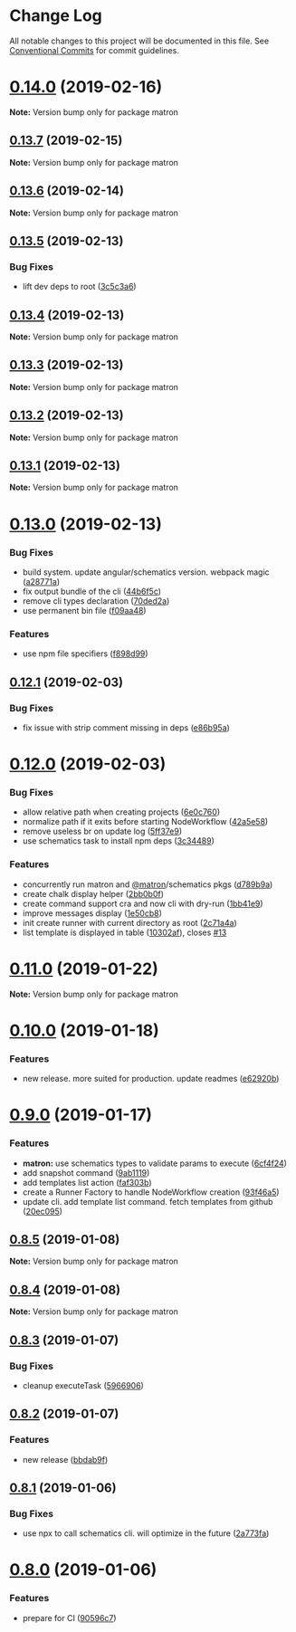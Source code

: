# Change Log

All notable changes to this project will be documented in this file.
See [Conventional Commits](https://conventionalcommits.org) for commit guidelines.

# [0.14.0](https://github.com/emyann/matron/compare/v0.13.7...v0.14.0) (2019-02-16)

**Note:** Version bump only for package matron





## [0.13.7](https://github.com/emyann/matron/compare/v0.13.6...v0.13.7) (2019-02-15)

**Note:** Version bump only for package matron





## [0.13.6](https://github.com/emyann/matron/compare/v0.13.5...v0.13.6) (2019-02-14)

**Note:** Version bump only for package matron





## [0.13.5](https://github.com/emyann/matron/compare/v0.13.4...v0.13.5) (2019-02-13)


### Bug Fixes

* lift dev deps to root ([3c5c3a6](https://github.com/emyann/matron/commit/3c5c3a6))





## [0.13.4](https://github.com/emyann/matron/compare/v0.13.3...v0.13.4) (2019-02-13)

**Note:** Version bump only for package matron





## [0.13.3](https://github.com/emyann/matron/compare/v0.13.2...v0.13.3) (2019-02-13)

**Note:** Version bump only for package matron





## [0.13.2](https://github.com/emyann/matron/compare/v0.13.1...v0.13.2) (2019-02-13)

**Note:** Version bump only for package matron





## [0.13.1](https://github.com/emyann/matron/compare/v0.13.0...v0.13.1) (2019-02-13)

**Note:** Version bump only for package matron





# [0.13.0](https://github.com/emyann/matron/compare/v0.12.1...v0.13.0) (2019-02-13)


### Bug Fixes

* build system. update angular/schematics version. webpack magic ([a28771a](https://github.com/emyann/matron/commit/a28771a))
* fix output bundle of the cli ([44b6f5c](https://github.com/emyann/matron/commit/44b6f5c))
* remove cli types declaration ([70ded2a](https://github.com/emyann/matron/commit/70ded2a))
* use permanent bin file ([f09aa48](https://github.com/emyann/matron/commit/f09aa48))


### Features

* use npm file specifiers ([f898d99](https://github.com/emyann/matron/commit/f898d99))





## [0.12.1](https://github.com/emyann/matron/compare/v0.12.0...v0.12.1) (2019-02-03)


### Bug Fixes

* fix issue with strip comment missing in deps ([e86b95a](https://github.com/emyann/matron/commit/e86b95a))





# [0.12.0](https://github.com/emyann/matron/compare/v0.11.0...v0.12.0) (2019-02-03)


### Bug Fixes

* allow relative path when creating projects ([6e0c760](https://github.com/emyann/matron/commit/6e0c760))
* normalize path if it exits before starting NodeWorkflow ([42a5e58](https://github.com/emyann/matron/commit/42a5e58))
* remove useless br on update log ([5ff37e9](https://github.com/emyann/matron/commit/5ff37e9))
* use schematics task to install npm deps ([3c34489](https://github.com/emyann/matron/commit/3c34489))


### Features

* concurrently run matron and [@matron](https://github.com/matron)/schematics pkgs ([d789b9a](https://github.com/emyann/matron/commit/d789b9a))
* create chalk display helper ([2bb0b0f](https://github.com/emyann/matron/commit/2bb0b0f))
* create command support cra and now cli with dry-run ([1bb41e9](https://github.com/emyann/matron/commit/1bb41e9))
* improve messages display ([1e50cb8](https://github.com/emyann/matron/commit/1e50cb8))
* init create runner with current directory as root ([2c71a4a](https://github.com/emyann/matron/commit/2c71a4a))
* list template is displayed in table ([10302af](https://github.com/emyann/matron/commit/10302af)), closes [#13](https://github.com/emyann/matron/issues/13)





# [0.11.0](https://github.com/emyann/matron/compare/v0.10.0...v0.11.0) (2019-01-22)

**Note:** Version bump only for package matron





# [0.10.0](https://github.com/emyann/matron/compare/v0.9.0...v0.10.0) (2019-01-18)


### Features

* new release. more suited for production. update readmes ([e62920b](https://github.com/emyann/matron/commit/e62920b))





# [0.9.0](https://github.com/emyann/matron/compare/v0.8.5...v0.9.0) (2019-01-17)


### Features

* **matron:** use schematics types to validate params to execute ([6cf4f24](https://github.com/emyann/matron/commit/6cf4f24))
* add snapshot command ([9ab1119](https://github.com/emyann/matron/commit/9ab1119))
* add templates list action ([faf303b](https://github.com/emyann/matron/commit/faf303b))
* create a Runner Factory to handle NodeWorkflow creation ([93f46a5](https://github.com/emyann/matron/commit/93f46a5))
* update cli. add template list command. fetch templates from github ([20ec095](https://github.com/emyann/matron/commit/20ec095))





## [0.8.5](https://github.com/emyann/matron/compare/v0.8.4...v0.8.5) (2019-01-08)

**Note:** Version bump only for package matron





## [0.8.4](https://github.com/emyann/matron/compare/v0.8.3...v0.8.4) (2019-01-08)

**Note:** Version bump only for package matron





## [0.8.3](https://github.com/emyann/matron/compare/v0.8.2...v0.8.3) (2019-01-07)


### Bug Fixes

* cleanup executeTask ([5966906](https://github.com/emyann/matron/commit/5966906))





## [0.8.2](https://github.com/emyann/matron/compare/v0.8.1...v0.8.2) (2019-01-07)


### Features

* new release ([bbdab9f](https://github.com/emyann/matron/commit/bbdab9f))





## [0.8.1](https://github.com/emyann/matron/compare/v0.8.0...v0.8.1) (2019-01-06)


### Bug Fixes

* use npx to call schematics cli. will optimize in the future ([2a773fa](https://github.com/emyann/matron/commit/2a773fa))





# [0.8.0](https://github.com/emyann/matron/compare/v0.7.2...v0.8.0) (2019-01-06)


### Features

* prepare for CI ([90596c7](https://github.com/emyann/matron/commit/90596c7))
